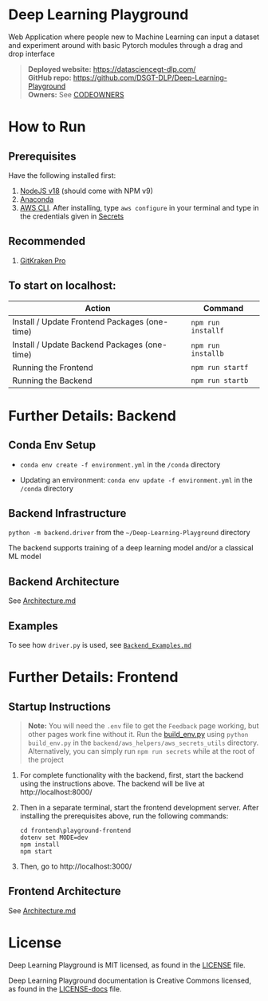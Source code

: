 # Deep Learning Playground

Web Application where people new to Machine Learning can input a dataset and experiment around with basic Pytorch modules through a drag and drop interface

> **Deployed website:** https://datasciencegt-dlp.com/ </br>
 **GitHub repo:** https://github.com/DSGT-DLP/Deep-Learning-Playground </br> 
 **Owners:** See [CODEOWNERS](./CODEOWNERS)

# How to Run

## Prerequisites
Have the following installed first:

1. [NodeJS v18](https://nodejs.org/en/download/) (should come with NPM v9)
1. [Anaconda](https://www.anaconda.com/)
1. [AWS CLI](https://docs.aws.amazon.com/cli/latest/userguide/getting-started-install.html). After installing, type `aws configure` in your terminal and type in the credentials given in [Secrets](https://docs.google.com/spreadsheets/d/1fRndo-7u0MXghiZoMp3uBepDBW9EghcJ9IL4yS0TdD8/edit?usp=sharing)

## Recommended
1. [GitKraken Pro](https://help.gitkraken.com/gitkraken-client/how-to-install/)

## To start on localhost:
| Action                                                   | Command                |
| -------------------------------------------------------- | ---------------------- |
| Install / Update Frontend Packages (one-time)            | `npm run installf`     |
| Install / Update Backend Packages (one-time) | `npm run installb` |
| Running the Frontend                                     | `npm run startf`       |
| Running the Backend                         | `npm run startb`   |



# Further Details: Backend

## Conda Env Setup

- `conda env create -f environment.yml` in the `/conda` directory

- Updating an environment: `conda env update -f environment.yml` in the `/conda` directory

## Backend Infrastructure

`python -m backend.driver` from the `~/Deep-Learning-Playground` directory

The backend supports training of a deep learning model and/or a classical ML model

## Backend Architecture

See [Architecture.md](./.github/Architecture.md)

## Examples

To see how `driver.py` is used, see [`Backend_Examples.md`](./.github/Backend_Examples.md)

# Further Details: Frontend

## Startup Instructions

> **Note:** You will need the `.env` file to get the `Feedback` page working, but other pages work fine without it. Run the [build_env.py](./backend/aws_helpers/aws_secrets_utils/build_env.py) using `python build_env.py` in the `backend/aws_helpers/aws_secrets_utils` directory. Alternatively, you can simply run `npm run secrets` while at the root of the project

1. For complete functionality with the backend, first, start the backend using the instructions above. The backend will be live at http://localhost:8000/

2. Then in a separate terminal, start the frontend development server. After installing the prerequisites above, run the following commands:

    ```
    cd frontend\playground-frontend
    dotenv set MODE=dev
    npm install
    npm start
    ```

3. Then, go to http://localhost:3000/

## Frontend Architecture

See [Architecture.md](./.github/Architecture.md)

# License

Deep Learning Playground is MIT licensed, as found in the [LICENSE](./LICENSE) file.

Deep Learning Playground documentation is Creative Commons licensed, as found in the [LICENSE-docs](./.github/LICENSE-docs) file.
